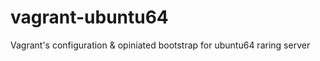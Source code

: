 vagrant-ubuntu64
================

Vagrant's configuration &amp; opiniated bootstrap for ubuntu64 raring server
